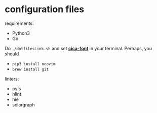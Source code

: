 # configuration files

requirements:

- Python3
- Go

Do `./dotfilesLink.sh` and set [**cica-font**](github.com/miiton/Cica) in your terminal.
Perhaps, you should

- `pip3 install neovim`
- `brew install git`


linters:

- pyls
- hlint
- hie
- solargraph
